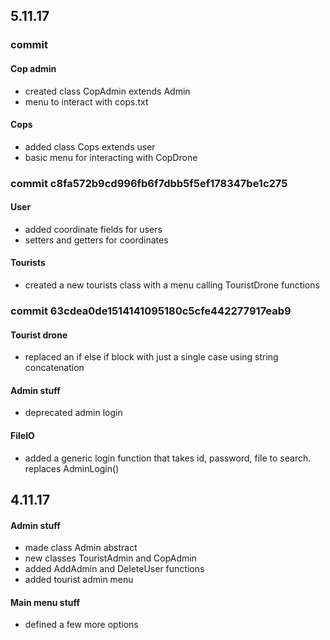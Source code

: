 ## 5.11.17

### commit

#### Cop admin
* created class CopAdmin extends Admin
* menu to interact with cops.txt

#### Cops
* added class Cops extends user
* basic menu for interacting with CopDrone


### commit c8fa572b9cd996fb6f7dbb5f5ef178347be1c275

#### User
* added coordinate fields for users
* setters and getters for coordinates

#### Tourists
* created a new tourists class with a menu calling TouristDrone functions

### commit 63cdea0de1514141095180c5cfe442277917eab9

#### Tourist drone
* replaced an if else if block with just a single case using string concatenation

#### Admin stuff
* deprecated admin login

#### FileIO
* added a generic login function that takes id, password, file to search. replaces AdminLogin()



## 4.11.17

#### Admin stuff
* made class Admin abstract
* new classes TouristAdmin and CopAdmin
* added AddAdmin and DeleteUser functions
* added tourist admin menu

#### Main menu stuff
* defined a few more options
